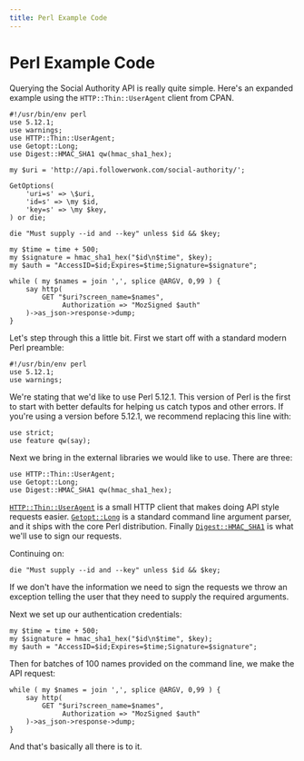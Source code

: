 ```yaml
---
title: Perl Example Code
---
```

# Perl Example Code

Querying the Social Authority API is really quite simple. Here's an expanded example using the `HTTP::Thin::UserAgent` client from CPAN.

	#!/usr/bin/env perl
	use 5.12.1;
	use warnings;
	use HTTP::Thin::UserAgent;
	use Getopt::Long;
	use Digest::HMAC_SHA1 qw(hmac_sha1_hex);

	my $uri = 'http://api.followerwonk.com/social-authority/';

	GetOptions(
	    'uri=s' => \$uri,
	    'id=s' => \my $id,
	    'key=s' => \my $key,
	) or die;

	die "Must supply --id and --key" unless $id && $key;

	my $time = time + 500;
	my $signature = hmac_sha1_hex("$id\n$time", $key);
	my $auth = "AccessID=$id;Expires=$time;Signature=$signature";

	while ( my $names = join ',', splice @ARGV, 0,99 ) {
	    say http( 
	    	GET "$uri?screen_name=$names", 
	    	     Authorization => "MozSigned $auth" 
	    )->as_json->response->dump;
	}

Let's step through this a little bit. First we start off with a standard modern Perl preamble:

	#!/usr/bin/env perl
	use 5.12.1;
	use warnings;

We're stating that we'd like to use Perl 5.12.1. This version of Perl is the first to start with better defaults for helping us catch typos and other errors. If you're using a version before 5.12.1, we recommend replacing this line with:

	use strict;
	use feature qw(say);

Next we bring in the external libraries we would like to use. There are three:

	use HTTP::Thin::UserAgent;
	use Getopt::Long; 
	use Digest::HMAC_SHA1 qw(hmac_sha1_hex);
 

[`HTTP::Thin::UserAgent`][1] is a small HTTP client that makes doing API style requests easier. [`Getopt::Long`][2] is a standard command line argument parser, and it ships with the core Perl distribution. Finally [`Digest::HMAC_SHA1`][3] is what we'll use to sign our requests.

Continuing on:

	die "Must supply --id and --key" unless $id && $key;
 
If we don't have the information we need to sign the requests we throw an exception telling the user that they need to supply the required arguments.

Next we set up our authentication credentials:

	my $time = time + 500;
	my $signature = hmac_sha1_hex("$id\n$time", $key);
	my $auth = "AccessID=$id;Expires=$time;Signature=$signature";

Then for batches of 100 names provided on the command line, we make the API request:

	while ( my $names = join ',', splice @ARGV, 0,99 ) {
	    say http( 
	    	GET "$uri?screen_name=$names", 
	    	     Authorization => "MozSigned $auth" 
	    )->as_json->response->dump;
	}

And that's basically all there is to it.

[1]: http://metacpan.org/module/HTTP::Thin::UserAgent
[2]: http://metacpan.org/module/Getopt::Long
[3]: http://metacpan.org/module/Digest::HMAC_SHA1
